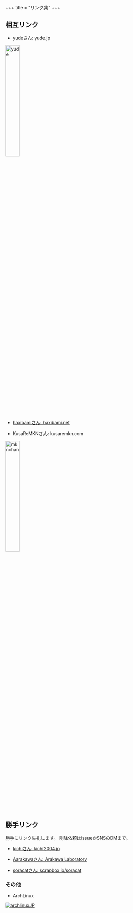 +++
title = "リンク集"
+++
## 相互リンク
- yudeさん: yude.jp

<a href=https://yude.jp> <img src="yude_banner.png" width = "30%" alt="yude"/> </a>

- [haxibamiさん: haxibami.net](https://haxibami.net)

- KusaReMKNさん: kusaremkn.com

<a href=https://kusaremkn.com> <img src="/images/mknchan.webp" width = "30%" alt="mknchan"/> </a>

## 勝手リンク
勝手にリンク失礼します。
削除依頼はissueかSNSのDMまで。

- [kichiさん: kichi2004.jp](https://kichi2004.jp)

- [Aarakawaさん: Arakawa Laboratory](https://arkw.net)

- [soracatさん: scrapbox.io/soracat](https://scrapbox.io/soracat/soracat)


### その他

- ArchLinux

<a href=https://www.archlinux.jp><img src="arch8015linux.png" alt="archlinuxJP"><a>